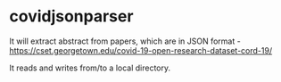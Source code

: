 # covidjsonparser

It will extract abstract from papers, which are in JSON format - https://cset.georgetown.edu/covid-19-open-research-dataset-cord-19/

It reads and writes from/to a local directory.
